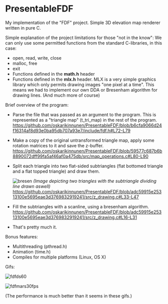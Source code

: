 # PresentableFDF

My implementation of the "FDF" project. Simple 3D elevation map renderer written in pure C.

Simple explanation of the project limitations for those "not in the know":
We can only use some permitted functions from the standard C-libraries, in this case:
  - open, read, write, close
  - malloc, free
  - exit
  - Functions defined in the **math.h** header
  - Functions defined in the **mlx.h** header. MLX is a very simple graphics library which only permits drawing images "one pixel at a time".
    This means we had to implement our own DDA or Bresenham algorithm for drawing lines. (And much more of course)

Brief overview of the program:

  - Parse the file that was passed as an argument to the program. This is represented as a "triangle map" (t_tri_map) in the rest of the program.
  https://github.com/oskarikinnunen/PresentableFDF/blob/b6cfa9066d24f16314af8d93e0ba95db707a93e7/include/fdf.h#L72-L79
  - Make a copy of the original untransformed triangle map, apply some rotation matrices to it and save the z-buffer.
  https://github.com/oskarikinnunen/PresentableFDF/blob/59577c687b6b8890072dff99fa5af46af0a475db/src/map_operations.c#L80-L90
  - Split each triangle into two flat-sided subtriangles (flat bottomed triangle and a flat topped triangle) and draw them.
  
      ![bresen](https://user-images.githubusercontent.com/45420297/179927757-46084e1c-e6ed-4fc8-bc58-abbc53ef959f.png)
  *(Image depicting two triangles with the subtriangle dividing line drawn aswell)*
  https://github.com/oskarikinnunen/PresentableFDF/blob/adc59915e25313100e5695eae3d3769832919241/src/z_drawing.c#L33-L47
  - Fill the subtriangles with a scanline, using a bresenham algorithm.
  https://github.com/oskarikinnunen/PresentableFDF/blob/adc59915e25313100e5695eae3d3769832919241/src/z_drawing.c#L16-L31
  - That's pretty much it.


Bonus features:
- Multithreading (pthread.h)
- Animation (time.h)
- Compiles for multiple platforms (Linux, OS X)

Gifs:

![fdfds60](https://user-images.githubusercontent.com/45420297/179911355-5eb79608-b708-4231-bf32-67f9faf2de2e.gif)

![fdfmars30fps](https://user-images.githubusercontent.com/45420297/179907145-2e6dbf4d-a7c1-48c9-9812-9253d30d31e3.gif)

(The performance is much better than it seems in these gifs.)
